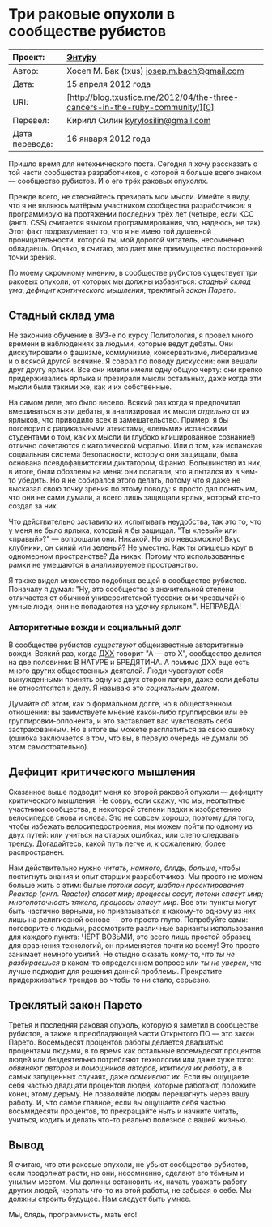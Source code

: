 Три раковые опухоли в сообществе рубистов
=========================================

| Проект:        | [Энту́ру](https://www.github.com/kyrylo/entooru/)
|:---------------|:-----------------------------------------------------------------------------
| Автор:         | Хосеп М. Бак (txus) <josep.m.bach@gmail.com>
| Дата:          | 15 апреля 2012 года
| URI:           | [http://blog.txustice.me/2012/04/the-three-cancers-in-the-ruby-community/][0]
| Перевел:       | Кирилл Силин <kyrylosilin@gmail.com>
| Дата перевода: | 16 января 2012 года


Пришло время для нетехнического поста. Сегодня я хочу рассказать о той части
сообщества разработчиков, с которой я больше всего знаком — сообщество рубистов.
И о его трёх раковых опухолях.

Прежде всего, не стесняйтесь презирать мои мысли. Имейте в виду, что я не
являюсь матёрым участником сообщества разработчиков: я программирую на
протяжении последних трёх лет (четыре, если КСС (англ. CSS) считается языком
программирования, что, надеюсь, не так). Этот факт подразумевает то, что я не
имею той душевной проницательности, которой ты, мой дорогой читатель,
несомненно обладаешь. Однако, я считаю, это дает мне преимущество посторонней
точки зрения.

По моему скромному мнению, в сообществе рубистов существует три раковых опухоли,
от которых мы должны избавиться: _стадный склад ума_, _дефицит критического
мышления_, треклятый _закон Парето_.

Стадный склад ума
-----------------

Не закончив обучение в ВУЗ-е по курсу Политология, я провел много времени в
наблюдениях за людьми, которые ведут дебаты. Они дискутировали о фашизме,
коммунизме, консерватизме, либерализме и о всякой другой всячинe. Я соврал по
поводу дискуссии: они вешали друг другу ярлыки. Все они имели имели одну общую
черту: они крепко придерживались ярлыка и презирали мысли остальных, даже когда
эти мысли были такими же, как и их собственные.

На самом деле, это было весело. Всякий раз когда я предпочитал вмешиваться в эти
дебаты, я анализировал их мысли _отдельно_ от их ярлыков, что приводило всех в
замешательство. Пример: я бы поговорил с радикальными атеистами, «левыми»
испанскими студентами о том, как их мысли (и глубоко клишированное сознание!)
отлично сочетаются с католической моралью. Или о том, как испанская социальная
система безопасности, которую они защищали, была основана псевдофашистским
диктатором, Франко. Большинство из них, в итоге, были обозлены на меня: они
полагали, что я пытался их в чем-то убедить. Но я не собирался этого делать,
потому что я даже не выcказал свою точку зрения по этому поводу: я просто дал
понять им, что они не сами думали, а всего лишь защищали ярлык, который кто-то
создал за них.

Что действительно заставило их испытывать неудобcтва, так это то, что у меня не
было ярлыка, который я бы защищал. "Ты «левый» или «правый»?" — вопрошали они.
Никакой. Но это невозможно! Вкус клубники, он синий или зеленый? Не уместно. Как
ты опишешь круг в одномерном пространстве? Да никак. Потому что использованные
рамки не умещаются в анализируемое пространство.

Я также видел множество подобных вещей в сообществе рубистов. Поначалу я думал:
"Ну, это сообщество в значительной степени отличается от обычной университетской
тусовки: они чрезвычайно умные люди, они не попадаются на удочку ярлыкам.".
НЕПРАВДА!

### Авторитетные вожди и социальный долг

В сообществе рубистов _существуют_ общеизвестные авторитетные вожди. Всякий раз,
когда [ДХХ][1] говорит "А — это Х", сообщество делится на две половинки: В НАТУРЕ и
БРЕДЯТИНА. А помимо ДХХ еще есть много других общественных деятелей. Люди
чувствуют себя вынужденными принять одну из двух сторон лагеря, даже если дебаты
не относятсятся к делу. Я называю это _социальным долгом_.

Думайте об этом, как о формальном долге, но в общественном отношении: вы
заимствуете мнение какой-либо группировки или её группировки-оппонента, и это
заставляет вас чувствовать себя застрахованным. Но в итоге вы можете
расплатиться за свою ошибку (ошибка заключается в том, что вы, в первую очередь
не думали об этом самостоятельно).

Дефицит критического мышления
-----------------------------

Сказанное выше подводит меня ко второй раковой опухоли — дефициту критического
мышления. Не совру, если скажу, что мы, неопытные участники сообщества,
в некоторой степени падки к изобретению велосипедов снова и снова. Это не совсем
хорошо, поэтому для того, чтобы избежать велосипедостроения, мы можем пойти по
одному из двух путей: или учиться на старых ошибках, или слепо следовать тренду.
Догадайтесь, какой путь легче и, к сожалению, более распространен.

Нам действительно нужно _читать, намного, блядь, больше_, чтобы постигнуть знания
и опыт старших разработчиков. Мы просто не можем больше жить с этим: былые
_потоки сосут, шаблон проектирования Реактор (англ. Reactor) спасет мир;
процессы сосут, потоки спасут мир; многопоточность тяжела, процессы спасут
мир_. Все эти пункты могут быть частично верными, но привязываться к какому-то
одному из них лишь на религиозной основе — это просто глупо. Попробуйте сами:
поговорите с людьми, рассмотрите различные варианты использования для каждого
пункта: ЧЕРТ ВОЗЬМИ, это всего лишь простой образец для сравнения технологий, он
применяется почти ко всему! Это просто занимает немного усилий. Не стыдно
сказать кому-то, что _ты не разбираешься_ в каком-то определенном вопросе или _ты
не уверен_, что лучше подходит для решения данной проблемы. Прекратите
придерживаться трендов во чтобы то ни стало, серьезно.

Треклятый закон Парето
----------------------

Третья и последняя раковая опухоль, которую я заметил в сообществе рубистов, а
также в преобладающей части Открытого ПО — это закон Парето. Восемьдесят
процентов работы делается двадцатью процентами людьми, в то время как остальные
восемьдесят процентов людей или бездеятельно потребляют технологии или даже
хуже того: _обвиняют авторов и помощников авторов, критикуя их работу_, а в самых
запущенных случаях, даже _осмеивают их_. Если вы ощущаете себя частью двадцати
процентов людей, которые работают, положите конец этому дерьму. Не позволяйте
людям перешагнуть через вашу работу. И, что самое главное, если вы ощущаете
себя частью восьмидесяти процентов, то прекращайте ныть и начните читать,
учиться, кодить и делать что-то реально полезное с вашей жизнью.

Вывод
-----

Я считаю, что эти раковые опухоли, не убьют сообщество рубистов, если продолжат
расти, но они, несомненно, сделают его тёмным и унылым местом. Мы должны
остановить их, начать уважать работу других людей, черпать что-то из этой
работы, не забывая о себе. Мы должны строить будущее. Нам следует быть умнее.

Мы, блядь, программисты, мать его!

[0]: http://blog.txustice.me/2012/04/the-three-cancers-in-the-ruby-community/
[1]: https://twitter.com/dhh/

